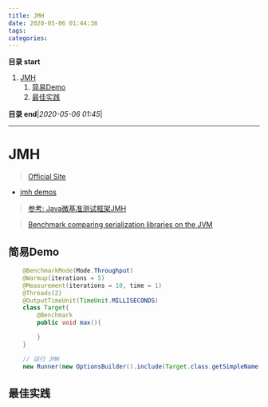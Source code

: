 ```yaml
---
title: JMH
date: 2020-05-06 01:44:38
tags: 
categories: 
---
```


**目录 start**

1. [JMH](#jmh)
    1. [简易Demo](#简易demo)
    1. [最佳实践](#最佳实践)

**目录 end**|_2020-05-06 01:45_|
****************************************
# JMH
> [Official Site](http://openjdk.java.net/projects/code-tools/jmh/)  

- [jmh demos](http://hg.openjdk.java.net/code-tools/jmh/file/tip/jmh-samples/src/main/java/org/openjdk/jmh/samples/)

> [参考: Java微基准测试框架JMH](https://www.xncoding.com/2018/01/07/java/jmh.html)  

> [Benchmark comparing serialization libraries on the JVM ](https://github.com/eishay/jvm-serializers)  

## 简易Demo
```java
    @BenchmarkMode(Mode.Throughput)
    @Warmup(iterations = 5)
    @Measurement(iterations = 10, time = 1)
    @Threads(2)
    @OutputTimeUnit(TimeUnit.MILLISECONDS)
    class Target{
        @Benchmark
        public void max(){

        }
    }

    // 运行 JMH
    new Runner(new OptionsBuilder().include(Target.class.getSimpleName()).build()).run();
```

## 最佳实践

